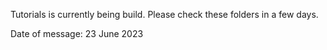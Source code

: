 Tutorials is currently being build. Please check these folders in a few days.

Date of message: 23 June 2023
